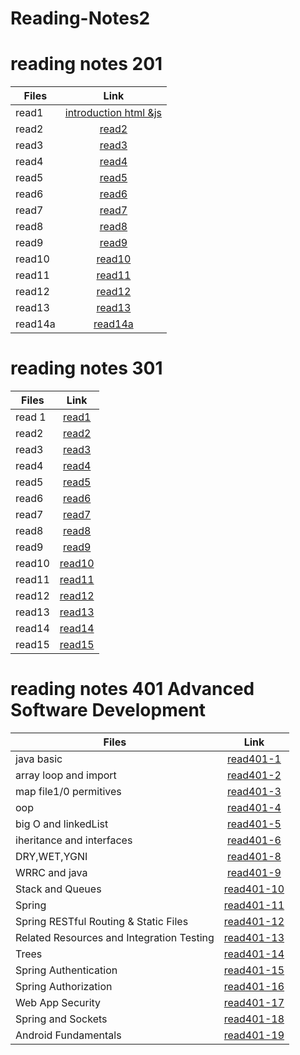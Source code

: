 # Reading-Notes2

# reading notes 201

| Files   |                                      Link                                       |
| ------- | :-----------------------------------------------------------------------------: |
| read1   | [introduction html &js](https://tamara97-b.github.io/reading-notes/read1htmljs) |
| read2   |            [read2](https://tamara97-b.github.io/reading-notes/read2)            |
| read3   |            [read3](https://tamara97-b.github.io/reading-notes/read3)            |
| read4   |            [read4](https://tamara97-b.github.io/reading-notes/read4)            |
| read5   |            [read5](https://tamara97-b.github.io/reading-notes/read5)            |
| read6   |            [read6](https://tamara97-b.github.io/reading-notes/read6)            |
| read7   |            [read7](https://tamara97-b.github.io/reading-notes/read7)            |
| read8   |            [read8](https://tamara97-b.github.io/reading-notes/read8)            |
| read9   |            [read9](https://tamara97-b.github.io/reading-notes/read9)            |
| read10  |           [read10](https://tamara97-b.github.io/reading-notes/read10)           |
| read11  |           [read11](https://tamara97-b.github.io/reading-notes/read11)           |
| read12  |           [read12](https://tamara97-b.github.io/reading-notes/read12)           |
| read13  |           [read13](https://tamara97-b.github.io/reading-notes/read13)           |
| read14a |          [read14a](https://tamara97-b.github.io/reading-notes/read14a)          |

# reading notes 301

| Files  |        Link         |
| ------ | :-----------------: |
| read 1 |  [read1](read1.md)  |
| read2  |  [read2](read2.md)  |
| read3  |  [read3](read3.md)  |
| read4  |  [read4](read4.md)  |
| read5  |  [read5](read5.md)  |
| read6  |  [read6](read6.md)  |
| read7  |  [read7](read7.md)  |
| read8  |  [read8](read8.md)  |
| read9  |  [read9](read9.md)  |
| read10 | [read10](read10.md) |
| read11 | [read11](read11.md) |
| read12 | [read12](read12.md) |
| read13 | [read13](read13.md) |
| read14 | [read14](read14.md) |
| read15 | [read15](read15.md) |

# reading notes 401  Advanced Software Development

| Files      |           Link            |
| ---------- | :-----------------------: |
| java basic | [read401-1](read401-1.md) |
|array loop and import | [read401-2](read401-2.md)|
| map file1/0 permitives| [read401-3](read401-3.md)|
|oop|[read401-4](read401-4.md)|
|big O and linkedList|[read401-5](read401-5.md)|
|iheritance and interfaces |[read401-6](read401-6.md)|
|DRY,WET,YGNI|[read401-8](read401-8.md)|
|WRRC and java|[read401-9](read401-9.md)|
|Stack and Queues|[read401-10](read401-10.md)|
|Spring|[read401-11](read401-11.md)|
|Spring RESTful Routing & Static Files|[read401-12](read401-12.md)|
|Related Resources and Integration Testing|[read401-13](read401-13.md)|
|Trees|[read401-14](read401-14.md)|
|Spring Authentication|[read401-15](read401-15.md)|
|Spring Authorization|[read401-16](read401-16.md)|
|Web App Security|[read401-17](read401-17.md)|
|Spring and Sockets|[read401-18](read401-18.md)|
| Android Fundamentals|[read401-19](read401-19.md)|
